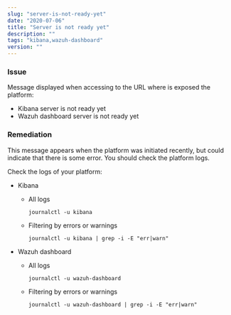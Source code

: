```yaml
---
slug: "server-is-not-ready-yet"
date: "2020-07-06"
title: "Server is not ready yet"
description: ""
tags: "kibana,wazuh-dashboard"
version: ""
---
```


### Issue

Message displayed when accessing to the URL where is exposed the platform:
- Kibana server is not ready yet 
- Wazuh dashboard server is not ready yet


### Remediation

This message appears when the platform was initiated recently, but could indicate that there is some error. You should check the platform logs.

Check the logs of your platform:

- Kibana

  - All logs

    ```
    journalctl -u kibana
    ```

  - Filtering by errors or warnings

    ```
    journalctl -u kibana | grep -i -E "err|warn"
    ```



- Wazuh dashboard

  - All logs

    ```
    journalctl -u wazuh-dashboard
    ```

  - Filtering by errors or warnings

    ```
    journalctl -u wazuh-dashboard | grep -i -E "err|warn"
    ```